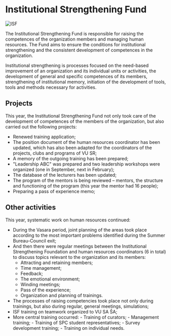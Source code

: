 # Institutional Strengthening Fund

![ISF](/img/kitos-nuotraukos/ISF.jpg)

The Institutional Strengthening Fund is responsible for raising the
competences of the organization members and managing human resources.
The Fund aims to ensure the conditions for institutional strengthening
and the consistent development of competences in the organization.

Institutional strengthening is processes focused on the need-based
improvement of an organization and its individual units or activities,
the development of general and specific competences of its members,
strengthening of institutional memory, initiation of the development of
tools, tools and methods necessary for activities.

## Projects

This year, the Institutional Strengthening Fund not only took care of
the development of competences of the members of the organization, but
also carried out the following projects:

- Renewed training application;
- The position document of the human resources coordinator has been
  updated, which has also been adapted for the coordinators of the
  projects, clubs and programs of VU SR;
- A memory of the outgoing training has been prepared;
- \"Leadership ABC\" was prepared and two leadership workshops were
  organized (one in September, next in February);
- The database of the lecturers has been updated;
- The program of the mentors is being reviewed – mentors, the
  structure and functioning of the program (this year the mentor had
  16 people);
- Preparing a pass of experience memo;

## Other activities

This year, systematic work on human resources continued:

- During the Vasara period, joint planning of the areas took place
  according to the most important problems identified during the
  Summer Bureau-Council exit;
- And then there were regular meetings between the Institutional
  Strengthening Foundation and human resources coordinators (6 in
  total) to discuss topics relevant to the organization and its
  members:
  - Attracting and retaining members;
  - Time management;
  - Feedback;
  - The emotional environment;
  - Winding meetings;
  - Pass of the experience;
  - Organization and planning of trainings.
- The processes of raising competencies took place not only during
  trainings, but also during regular, general meetings, simulations;
- ISF training on teamwork organized to VU SA ŠA;
- More central training occurred: - Training of curators; - Management training; - Training of SPC student representatives; - Survey development training; - Training on individual needs.
